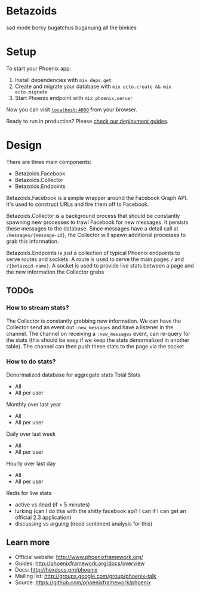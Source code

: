 # Betazoids
sad mode borky bugatchus buganuing all the binkies

# Setup
To start your Phoenix app:

  1. Install dependencies with `mix deps.get`
  2. Create and migrate your database with `mix ecto.create && mix ecto.migrate`
  3. Start Phoenix endpoint with `mix phoenix.server`

Now you can visit [`localhost:4000`](http://localhost:4000) from your browser.

Ready to run in production? Please [check our deployment guides](http://www.phoenixframework.org/docs/deployment).

# Design
There are three main components:
- Betazoids.Facebook
- Betazoids.Collector
- Betazoids.Endpoints

Betazoids.Facebook is a simple wrapper around the Facebook Graph API.  It's used to construct URLs and fire them off to Facebook.

Betazoids.Collector is a background process that should be constantly spawning new processes to trawl Facebook for new messages.  It persists these messages to the database.  Since messages have a detail call at `/messages/{message-id}`, the Collector will spawn additional processes to grab this information.

Betazoids.Endpoints is just a collection of typical Phoenix endpoints to serve routes and sockets.  A route is used to serve the main pages `/` and `/{betazoid-name}`.  A socket is used to provide live stats between a page and the new information the Collector grabs

## TODOs
### How to stream stats?
The Collector is constantly grabbing new information.  We can have the Collector send an event out `:new_messages` and have a listener in the channel.  The channel on receiving a `:new_messages` event, can re-query for the stats (this should be easy if we keep the stats denormalized in another table).  The channel can then push these stats to the page via the socket

### How to do stats?
Denormalized database for aggregate stats
Total Stats
- All
- All per user

Monthly over last year
- All
- All per user

Daily over last week
- All
- All per user

Hourly over last day
- All
- All per user

Redis for live stats
- active vs dead (if > 5 minutes)
- lurking (can I do this with the shitty facebook api?  I can if I can get an official 2.3 application)
- discussing vs arguing (need sentiment analysis for this)

## Learn more
  * Official website: http://www.phoenixframework.org/
  * Guides: http://phoenixframework.org/docs/overview
  * Docs: http://hexdocs.pm/phoenix
  * Mailing list: http://groups.google.com/group/phoenix-talk
  * Source: https://github.com/phoenixframework/phoenix
